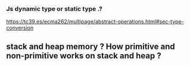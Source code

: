 ### Js dynamic type or static type .?

https://tc39.es/ecma262/multipage/abstract-operations.html#sec-type-conversion


## stack and heap memory ? How primitive and non-primitive works on stack and heap ?